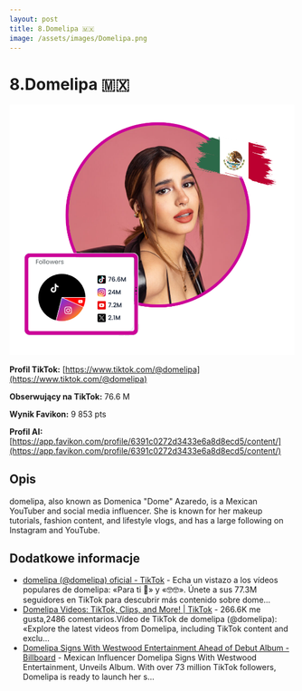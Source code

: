 ```yaml
---
layout: post
title: 8.Domelipa 🇲🇽
image: /assets/images/Domelipa.png
---
```


# 8.Domelipa 🇲🇽

![8.Domelipa 🇲🇽](/assets/images/Domelipa.png)

**Profil TikTok:** [https://www.tiktok.com/@domelipa](https://www.tiktok.com/@domelipa)

**Obserwujący na TikTok:** 76.6 M

**Wynik Favikon:** 9 853 pts

**Profil AI:** [https://app.favikon.com/profile/6391c0272d3433e6a8d8ecd5/content/](https://app.favikon.com/profile/6391c0272d3433e6a8d8ecd5/content/)

## Opis

domelipa, also known as Domenica "Dome" Azaredo, is a Mexican YouTuber and social media influencer. She is known for her makeup tutorials, fashion content, and lifestyle vlogs, and has a large following on Instagram and YouTube.

## Dodatkowe informacje

- [domelipa (@domelipa) oficial - TikTok](https://www.tiktok.com/@domelipa) - Echa un vistazo a los vídeos populares de domelipa: «Para ti 🩷» y «🤓🤓». Únete a sus 77.3M seguidores en TikTok para descubrir más contenido sobre dome...
- [Domelipa Videos: TikTok, Clips, and More! | TikTok](https://www.tiktok.com/@domelipa/video/7429840718551731461) - 266.6K me gusta,2486 comentarios.Vídeo de TikTok de domelipa (@domelipa): «Explore the latest videos from Domelipa, including TikTok content and exclu...
- [Domelipa Signs With Westwood Entertainment Ahead of Debut Album - Billboard](https://www.billboard.com/business/management/domelipa-westwood-entertainment-signing-debut-album-1235632865/) - Mexican Influencer Domelipa Signs With Westwood Entertainment, Unveils Album. With over 73 million TikTok followers, Domelipa is ready to launch her s...

